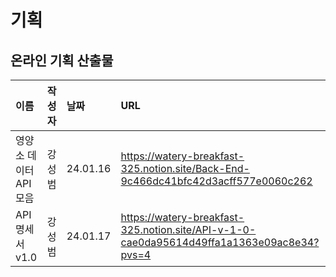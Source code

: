# 기획

## 온라인 기획 산출물
|이름|작성자|날짜|URL|
|:---|:---|:---|:---|
|영양소 데이터 API 모음|강성범|24.01.16|https://watery-breakfast-325.notion.site/Back-End-9c466dc41bfc42d3acff577e0060c262|
|API 명세서 v1.0|강성범|24.01.17|https://watery-breakfast-325.notion.site/API-v-1-0-cae0da95614d49ffa1a1363e09ac8e34?pvs=4|